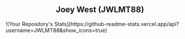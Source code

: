 <h2 align="center">Joey West (JWLMT88)</h2>
![Your Repository's Stats](https://github-readme-stats.vercel.app/api?username=JWLMT88&show_icons=true)
